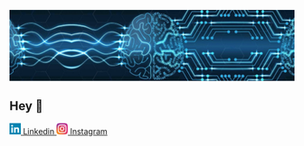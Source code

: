 ![Foto de Capa](foto-de-capa.jpeg)

## Hey 👋

<a href="https://www.linkedin.com/in/gabrielcaussi/"><img src="linkedin-icon.svg" alt="linkedin" width="20"/> Linkedin </a>
<a href="https://www.instagram.com/gabrielcaussi/"><img src="instagram-icon.svg" alt="instagram" width="20"/> Instagram </a>

<!--
**gcaussi/gcaussi** is a ✨ _special_ ✨ repository because its `README.md` (this file) appears on your GitHub profile.

Here are some ideas to get you started:

- 🔭 I’m currently working on ...
- 🌱 I’m currently learning ...
- 👯 I’m looking to collaborate on ...
- 🤔 I’m looking for help with ...
- 💬 Ask me about ...
- 📫 How to reach me: ...
- 😄 Pronouns: ...
- ⚡ Fun fact: ...
-->
